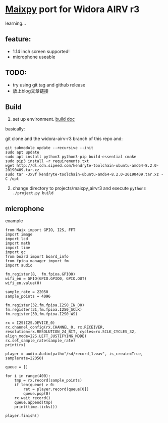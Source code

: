 
# [Maixpy](https://github.com/sipeed/MaixPy) port for Widora AIRV r3

learning...

## feature:
- 1.14 inch screen supported!
- microphone useable

## TODO:

- try using git tag and github release
- 放上blog文章链接

## Build

1. set up environment. [build doc](https://github.com/sipeed/MaixPy/blob/master/build.md)

basically:

git clone and the widora-airv-r3 branch of this repo and:
```
git submodule update --recursive --init
sudo apt update
sudo apt install python3 python3-pip build-essential cmake
sudo pip3 install -r requirements.txt
wget http://dl.cdn.sipeed.com/kendryte-toolchain-ubuntu-amd64-8.2.0-20190409.tar.xz
sudo tar -Jxvf kendryte-toolchain-ubuntu-amd64-8.2.0-20190409.tar.xz -C /opt
```

2. change directory to projects/maixpy_airvr3 and execute `python3 ./project.py build`

## microphone
example
```
from Maix import GPIO, I2S, FFT
import image
import lcd
import math
import time
import gc
from board import board_info
from fpioa_manager import fm
import audio

fm.register(8,  fm.fpioa.GPIO0)
wifi_en = GPIO(GPIO.GPIO0, GPIO.OUT)
wifi_en.value(0)

sample_rate = 22050
sample_points = 4096

fm.register(32,fm.fpioa.I2S0_IN_D0)
fm.register(31,fm.fpioa.I2S0_SCLK)
fm.register(30,fm.fpioa.I2S0_WS)

rx = I2S(I2S.DEVICE_0)
rx.channel_config(rx.CHANNEL_0, rx.RECEIVER, resolution=rx.RESOLUTION_24_BIT, cycles=rx.SCLK_CYCLES_32, align_mode=I2S.LEFT_JUSTIFYING_MODE)
rx.set_sample_rate(sample_rate)
print(rx)

player = audio.Audio(path="/sd/record_1.wav", is_create=True, samplerate=22050)

queue = []

for i in range(400):
    tmp = rx.record(sample_points)
    if len(queue) > 0:
        ret = player.record(queue[0])
        queue.pop(0)
    rx.wait_record()
    queue.append(tmp)
    print(time.ticks())

player.finish()
```
